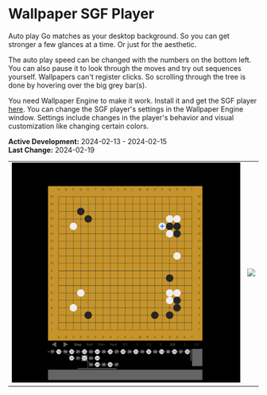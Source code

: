 # Wallpaper SGF Player
Auto play Go matches as your desktop background. So you can get stronger a few glances at a time. Or just for the aesthetic.

The auto play speed can be changed with the numbers on the bottom left. You can also pause it to look through the moves and try out sequences yourself. Wallpapers can't register clicks. So scrolling through the tree is done by hovering over the big grey bar(s).

You need Wallpaper Engine to make it work. Install it and get the SGF player [here](https://steamcommunity.com/sharedfiles/filedetails/?id=3160167480). You can change the SGF player's settings in the Wallpaper Engine window. Settings include changes in the player's behavior and visual customization like changing certain colors. 

**Active Development:** 2024-02-13 - 2024-02-15<br>
**Last Change:** 2024-02-19<br>

| | |
| :---: | :---: |
| ![](/Screenshots/1-Variations.png) | ![](/Screenshots/.png) |
